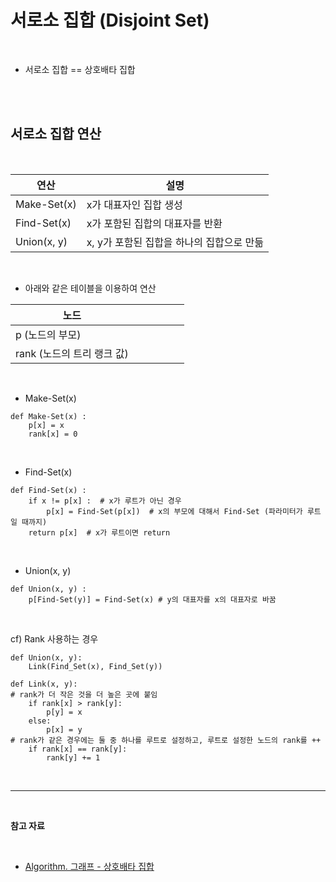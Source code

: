# **서로소 집합 (Disjoint Set)**

<br>

-   서로소 집합 == 상호배타 집합

<br>
<br>

## **서로소 집합 연산**

<br>

| 연산 | 설명 |
| --- | --- |
| Make-Set(x) | x가 대표자인 집합 생성 |
| Find-Set(x) | x가 포함된 집합의 대표자를 반환 |
| Union(x, y) | x, y가 포함된 집합을 하나의 집합으로 만듦 |

<br>

-   아래와 같은 테이블을 이용하여 연산

| 노드 |   |   |   |   |
| --- | --- | --- | --- | --- |
| p (노드의 부모) |   |   |   |   |
| rank (노드의 트리 랭크 값) |   |   |   |   |

<br>

-   Make-Set(x)

```
def Make-Set(x) :
	p[x] = x
    rank[x] = 0
```

<br>

-   Find-Set(x)

```
def Find-Set(x) :
	if x != p[x] :  # x가 루트가 아닌 경우
    	p[x] = Find-Set(p[x])  # x의 부모에 대해서 Find-Set (파라미터가 루트일 때까지)
	return p[x]  # x가 루트이면 return
```

<br>

-   Union(x, y)

```
def Union(x, y) :
	p[Find-Set(y)] = Find-Set(x) # y의 대표자를 x의 대표자로 바꿈
```

<br>

cf) Rank 사용하는 경우

```
def Union(x, y):
    Link(Find_Set(x), Find_Set(y))

def Link(x, y):
# rank가 더 작은 것을 더 높은 곳에 붙임
    if rank[x] > rank[y]:
    	p[y] = x
    else:
    	p[x] = y
# rank가 같은 경우에는 둘 중 하나를 루트로 설정하고, 루트로 설정한 노드의 rank를 ++
    if rank[x] == rank[y]: 
    	rank[y] += 1
```

<br>

---

<br>

**참고 자료**

<br>

-   [Algorithm. 그래프 - 상호배타 집합](https://ohdowon064.tistory.com/208)